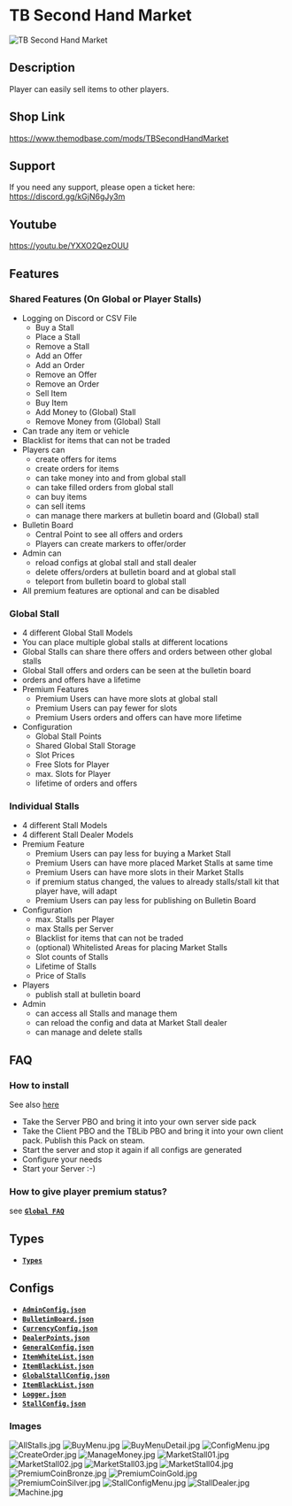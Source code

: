 # TB Second Hand Market

![TB Second Hand Market](./TBSecondHandMarket.jpeg)

## Description

Player can easily sell items to other players.

## Shop Link

https://www.themodbase.com/mods/TBSecondHandMarket

## Support

If you need any support, please open a ticket here: https://discord.gg/kGjN6gJy3m

## Youtube

https://youtu.be/YXXO2QezOUU

## Features

### Shared Features (On Global or Player Stalls)
- Logging on Discord or CSV File
  - Buy a Stall
  - Place a Stall
  - Remove a Stall
  - Add an Offer
  - Add an Order
  - Remove an Offer
  - Remove an Order
  - Sell Item
  - Buy Item
  - Add Money to (Global) Stall
  - Remove Money from (Global) Stall
- Can trade any item or vehicle
- Blacklist for items that can not be traded
- Players can
  - create offers for items
  - create orders for items
  - can take money into and from global stall
  - can take filled orders from global stall
  - can buy items
  - can sell items
  - can manage there markers at bulletin board and (Global) stall
- Bulletin Board
  - Central Point to see all offers and orders
  - Players can create markers to offer/order
- Admin can
  - reload configs at global stall and stall dealer
  - delete offers/orders at bulletin board and at global stall
  - teleport from bulletin board to global stall
- All premium features are optional and can be disabled

### Global Stall
- 4 different Global Stall Models
- You can place multiple global stalls at different locations
- Global Stalls can share there offers and orders between other global stalls
- Global Stall offers and orders can be seen at the bulletin board
- orders and offers have a lifetime
- Premium Features
  - Premium Users can have more slots at global stall
  - Premium Users can pay fewer for slots
  - Premium Users orders and offers can have more lifetime
- Configuration
  - Global Stall Points
  - Shared Global Stall Storage
  - Slot Prices
  - Free Slots for Player
  - max. Slots for Player
  - lifetime of orders and offers

### Individual Stalls

- 4 different Stall Models
- 4 different Stall Dealer Models
- Premium Feature
    - Premium Users can pay less for buying a Market Stall
    - Premium Users can have more placed Market Stalls at same time
    - Premium Users can have more slots in their Market Stalls
    - if premium status changed, the values to already stalls/stall kit that player have, will adapt 
    - Premium Users can pay less for publishing on Bulletin Board
- Configuration
  - max. Stalls per Player 
  - max Stalls per Server
  - Blacklist for items that can not be traded
  - (optional) Whitelisted Areas for placing Market Stalls
  - Slot counts of Stalls 
  - Lifetime of Stalls 
  - Price of Stalls
- Players 
  - publish stall at bulletin board
- Admin 
  - can access all Stalls and manage them
  - can reload the config and data at Market Stall dealer
  - can manage and delete stalls


## FAQ

### How to install

See also [here](../The%20Mod%20Base/README.md)

- Take the Server PBO and bring it into your own server side pack
- Take the Client PBO and the TBLib PBO and bring it into your own client pack. Publish this Pack on steam.
- Start the server and stop it again if all configs are generated
- Configure your needs
- Start your Server :-)

### How to give player premium status?
see [**`Global FAQ`**](../GlobalConfigs/Readme.md#FAQ)

## Types
- [**`Types`**](Types.md)

## Configs

- [**`AdminConfig.json`**](../GlobalConfigs/Readme.md#adminconfigjson)
- [**`BulletinBoard.json`**](./Configs/BulletinBoard.md)
- [**`CurrencyConfig.json`**](../GlobalConfigs/Readme.md#currencyconfigjson)
- [**`DealerPoints.json`**](./Configs/DealerPoints.md)
- [**`GeneralConfig.json`**](./Configs/GeneralConfig.md)
- [**`ItemWhiteList.json`**](./Configs/ItemWhiteList.md)
- [**`ItemBlackList.json`**](./Configs/ItemBlackList.md)
- [**`GlobalStallConfig.json`**](./Configs/GlobalStallConfig.md)
- [**`ItemBlackList.json`**](./Configs/ItemBlackList.md)
- [**`Logger.json`**](./Configs/Logger.md)
- [**`StallConfig.json`**](./Configs/StallConfig.md)

### Images

![AllStalls.jpg](./img/AllStalls.jpg)
![BuyMenu.jpg](./img/BuyMenu.jpg)
![BuyMenuDetail.jpg](./img/BuyMenuDetail.jpg)
![ConfigMenu.jpg](./img/ConfigMenu.jpg)
![CreateOrder.jpg](./img/CreateOrder.jpg)
![ManageMoney.jpg](./img/ManageMoney.jpg)
![MarketStall01.jpg](./img/Stand_01.jpg)
![MarketStall02.jpg](./img/Stand_02.jpg)
![MarketStall03.jpg](./img/Stand_03.jpg)
![MarketStall04.jpg](./img/Stand_04.jpg)
![PremiumCoinBronze.jpg](./img/PremiumCoinBronze.jpg)
![PremiumCoinGold.jpg](./img/PremiumCoinGold.jpg)
![PremiumCoinSilver.jpg](./img/PremiumCoinSilver.jpg)
![StallConfigMenu.jpg](./img/StallConfigMenu.jpg)
![StallDealer.jpg](./img/StallDealer.jpg)
![Machine.jpg](./img/Machine.jpg)
